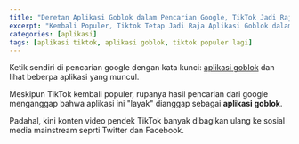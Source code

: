 ```yaml
---
title: "Deretan Aplikasi Goblok dalam Pencarian Google, TikTok Jadi Rajanya"
excerpt: "Kembali Populer, Tiktok Tetap Jadi Raja Aplikasi Goblok dalam Pencarian Google"
categories: [aplikasi]
tags: [aplikasi tiktok, aplikasi goblok, tiktok populer lagi]
---
```


Ketik sendiri di pencarian google dengan kata kunci: [aplikasi goblok](https://www.google.com/search?q=aplikasi+goblok) dan lihat beberpa aplikasi yang muncul.

Meskipun TikTok kembali populer, rupanya hasil pencarian dari google menganggap bahwa aplikasi ini "layak" dianggap sebagai **aplikasi goblok**.

Padahal, kini konten video pendek TikTok banyak dibagikan ulang ke sosial media mainstream seprti Twitter dan Facebook.
